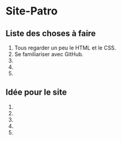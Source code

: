 # Site-Patro

## Liste des choses à faire

1. Tous regarder un peu le HTML et le CSS. 
2. Se familiariser avec GitHub.
3. 
4. 
5. 

## Idée pour le site

1. 
2. 
3. 
4. 
5. 
